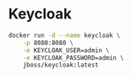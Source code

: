 
# Keycloak

```bash
docker run -d --name keycloak \
    -p 8080:8080 \
    -e KEYCLOAK_USER=admin \
    -e KEYCLOAK_PASSWORD=admin \
    jboss/keycloak:latest
```
